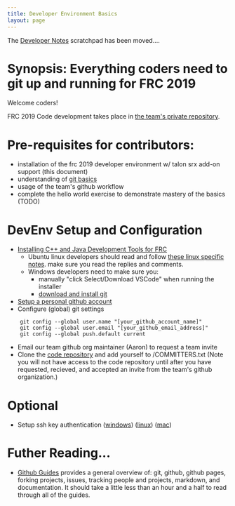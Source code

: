 ```yaml
---
title: Developer Environment Basics
layout: page
---
```


The [Developer Notes](/docs/dev_notes.md) scratchpad has been moved.... 

# Synopsis: Everything coders need to git up and running for FRC 2019

Welcome coders! 

FRC 2019 Code development takes place in [the team's private repository][team4026-frc2019-repo].

# Pre-requisites for contributors:
- installation of the frc 2019 developer environment w/ talon srx add-on support (this document)
- understanding of [git basics](/docs/git_basics.md)
- usage of the team's github workflow
- complete the hello world exercise to demonstrate mastery of the basics (TODO)

# DevEnv Setup and Configuration

- [Installing C++ and Java Development Tools for FRC][1027503-installing-c-and-java-development-tools-for-frc]
  - Ubuntu linux developers should read and follow [these linux specific notes][frc2019-vscode-and-3rd-party-install]. make sure you read the replies and comments.
  - Windows developers need to make sure you:
    - manually "click Select/Download VSCode" when running the installer
    - [download and install git][git-download]
- [Setup a personal github account][create-github-account]
- Configure (global) git settings
```
    git config --global user.name "[your_github_account_name]"
    git config --global user.email "[your_github_email_address]"
    git config --global push.default current
```
- Email our team github org maintainer (Aaron) to request a team invite
- Clone the [code repository][team4026-frc2019-repo] and add yourself to /COMMITTERS.txt (Note you will not have access to the code repository until after you have requested, recieved, and accepted an invite from the team's github organization.)

# Optional

- Setup ssh key authentication ([windows](https://help.github.com/articles/generating-a-new-ssh-key-and-adding-it-to-the-ssh-agent/#platform-windows)) ([linux](https://help.github.com/articles/generating-a-new-ssh-key-and-adding-it-to-the-ssh-agent/#platform-linux)) ([mac](https://help.github.com/articles/generating-a-new-ssh-key-and-adding-it-to-the-ssh-agent/#platform-mac))

# Futher Reading...

- [Github Guides][github-guides] provides a general overview of: git, github, github pages, forking projects, issues, tracking people and projects, markdown, and documentation. It should take a little less than an hour and a half to read through all of the guides.

[github-guides]: https://guides.github.com/
[team4026-frc2019-repo]: https://github.com/Decatur-High-GlobalDynamics/FRC-2019-Team-4026
[1027503-installing-c-and-java-development-tools-for-frc]: https://wpilib.screenstepslive.com/s/currentCS/m/java/l/1027503-installing-c-and-java-development-tools-for-frc
[frc2019-vscode-and-3rd-party-install]: https://www.chiefdelphi.com/t/installation-of-the-2019-vscode-and-third-party-libraries-on-ubuntu/340789
[git-download]: https://git-scm.com/downloads
[create-github-account]: https://github.com/join